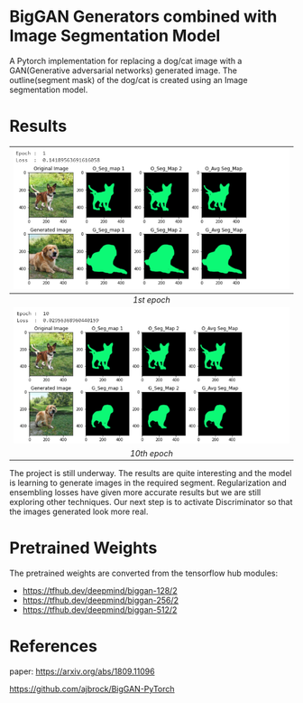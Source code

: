# BigGAN Generators combined with Image Segmentation Model
A Pytorch implementation for replacing a dog/cat image with a GAN(Generative adversarial networks) generated image. The outline(segment mask) of the dog/cat is created using an Image segmentation model.

# Results 
|![alt text](./assets/epoch1.png)|
|:--:|
|*1st epoch*|
|![alt text](./assets/epoch10.png)|
|*10th epoch*|

The project is still underway. The results are quite interesting and the model is learning to generate images in the required segment. Regularization and ensembling losses have given more accurate results but we are still exploring other techniques. Our next step is to activate Discriminator so that the images generated look more real. 

# Pretrained Weights 
The pretrained weights are converted from the tensorflow hub modules: 
- https://tfhub.dev/deepmind/biggan-128/2  
- https://tfhub.dev/deepmind/biggan-256/2 
- https://tfhub.dev/deepmind/biggan-512/2  


# References 
paper: https://arxiv.org/abs/1809.11096

https://github.com/ajbrock/BigGAN-PyTorch
